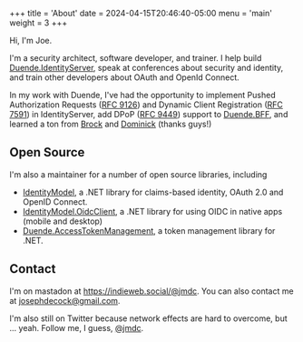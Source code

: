 +++
title = 'About'
date = 2024-04-15T20:46:40-05:00
menu = 'main'
weight = 3
+++

Hi, I'm Joe.

I'm a security architect, software developer, and trainer. I help build [Duende.IdentityServer](https://github.com/DuendeSoftware/IdentityServer/), speak at conferences about security and identity, and train other developers about OAuth and OpenId Connect.

In my work with Duende, I've had the opportunity to implement Pushed Authorization Requests ([RFC 9126](https://datatracker.ietf.org/doc/html/rfc9126)) and Dynamic Client Registration ([RFC 7591](https://datatracker.ietf.org/doc/html/rfc7591)) in IdentityServer, add DPoP ([RFC 9449](https://datatracker.ietf.org/doc/rfc9449/)) support to [Duende.BFF](https://docs.duendesoftware.com/identityserver/v7/bff/), and learned a ton from [Brock](https://brockallen.com/) and [Dominick](https://leastprivilege.com/) (thanks guys!)

## Open Source
I'm also a maintainer for a number of open source libraries, including
- [IdentityModel](https://github.com/IdentityModel/IdentityModel), a .NET library for claims-based identity, OAuth 2.0 and OpenID Connect.
- [IdentityModel.OidcClient](https://github.com/IdentityModel/IdentityModel.OidcClient), a .NET library for using OIDC in native apps (mobile and desktop)
- [Duende.AccessTokenManagement](https://github.com/DuendeSoftware/Duende.AccessTokenManagement/), a token management library for .NET.

## Contact
I'm on mastadon at https://indieweb.social/@jmdc. You can also contact me at josephdecock@gmail.com.

I'm also still on Twitter because network effects are hard to overcome, but ... yeah. Follow me, I guess, [@jmdc](https://x.com/jmdc).


